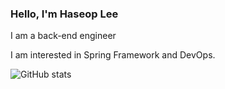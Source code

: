### Hello, I'm Haseop Lee

I am a back-end engineer

I am interested in Spring Framework and DevOps. 

<div align="center" style="text-align:left;width:70%">
  
  ![GitHub stats](https://github-readme-stats.vercel.app/api?username=haservi&show_icons=true&theme=dark)
 
</div>
